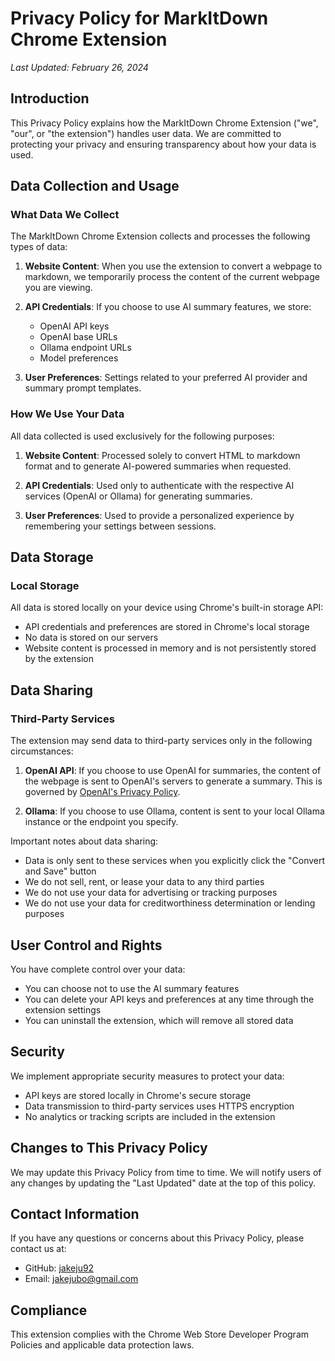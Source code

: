 # Privacy Policy for MarkItDown Chrome Extension

*Last Updated: February 26, 2024*

## Introduction

This Privacy Policy explains how the MarkItDown Chrome Extension ("we", "our", or "the extension") handles user data. We are committed to protecting your privacy and ensuring transparency about how your data is used.

## Data Collection and Usage

### What Data We Collect

The MarkItDown Chrome Extension collects and processes the following types of data:

1. **Website Content**: When you use the extension to convert a webpage to markdown, we temporarily process the content of the current webpage you are viewing.

2. **API Credentials**: If you choose to use AI summary features, we store:
   - OpenAI API keys
   - OpenAI base URLs
   - Ollama endpoint URLs
   - Model preferences

3. **User Preferences**: Settings related to your preferred AI provider and summary prompt templates.

### How We Use Your Data

All data collected is used exclusively for the following purposes:

1. **Website Content**: Processed solely to convert HTML to markdown format and to generate AI-powered summaries when requested.

2. **API Credentials**: Used only to authenticate with the respective AI services (OpenAI or Ollama) for generating summaries.

3. **User Preferences**: Used to provide a personalized experience by remembering your settings between sessions.

## Data Storage

### Local Storage

All data is stored locally on your device using Chrome's built-in storage API:

- API credentials and preferences are stored in Chrome's local storage
- No data is stored on our servers
- Website content is processed in memory and is not persistently stored by the extension

## Data Sharing

### Third-Party Services

The extension may send data to third-party services only in the following circumstances:

1. **OpenAI API**: If you choose to use OpenAI for summaries, the content of the webpage is sent to OpenAI's servers to generate a summary. This is governed by [OpenAI's Privacy Policy](https://openai.com/privacy/).

2. **Ollama**: If you choose to use Ollama, content is sent to your local Ollama instance or the endpoint you specify.

Important notes about data sharing:

- Data is only sent to these services when you explicitly click the "Convert and Save" button
- We do not sell, rent, or lease your data to any third parties
- We do not use your data for advertising or tracking purposes
- We do not use your data for creditworthiness determination or lending purposes

## User Control and Rights

You have complete control over your data:

- You can choose not to use the AI summary features
- You can delete your API keys and preferences at any time through the extension settings
- You can uninstall the extension, which will remove all stored data

## Security

We implement appropriate security measures to protect your data:

- API keys are stored locally in Chrome's secure storage
- Data transmission to third-party services uses HTTPS encryption
- No analytics or tracking scripts are included in the extension

## Changes to This Privacy Policy

We may update this Privacy Policy from time to time. We will notify users of any changes by updating the "Last Updated" date at the top of this policy.

## Contact Information

If you have any questions or concerns about this Privacy Policy, please contact us at:

- GitHub: [jakeju92](https://github.com/jakeju92)
- Email: [jakejubo@gmail.com](mailto:jakejubo@gmail.com)

## Compliance

This extension complies with the Chrome Web Store Developer Program Policies and applicable data protection laws. 